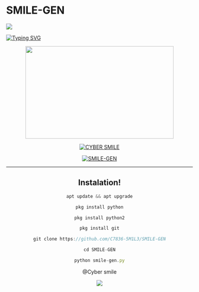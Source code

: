 # SMILE-GEN
<p>
<img src= "https://camo.githubusercontent.com/71b837571c48af3aa60a73dbc9d5936aa359d78efbfa8a6743cbbbc16b80ef4d/68747470733a2f2f63646e2e646973636f72646170702e636f6d2f6174746163686d656e74732f3830353930323039333930363630383138362f3830353931333937323533353539303932322f74656e6f722e676966"/>
</p>

[![Typing SVG](https://readme-typing-svg.herokuapp.com?color=%23000000&size=18&lines=Strong+and+secure+pass+generato!..;Coded+by+cyber+smile+%3A)](https://git.io/typing-svg)


<div align="center">
  <img border-radius: 15px src="https://telegra.ph/file/b7ed4d82bc8136d27d469.jpg" width="400" height="250"/>

<p align="center">
<a href="https://wa.me/+33643000003"><img title="CYBER SMILE" src="https://img.shields.io/badge/Cyber_smile-CONTACT ME ON-SMILE/CYBER%20SMILE?color=Blue&style=for-the-badge&logo=whatsapp"></a>
<p align="center">

<a href="#"><img title="SMILE-GEN"
 src="https://img.shields.io/badge/-SMILE GEN%20-black?&style=for-the-badge"></a>

---

## Instalation!

```js
apt update && apt upgrade

pkg install python

pkg install python2

pkg install git

git clone https://github.com/C7836-5M1L3/SMILE-GEN

cd SMILE-GEN

python smile-gen.py
```
@Cyber smile


<p>
<img src= "https://camo.githubusercontent.com/71b837571c48af3aa60a73dbc9d5936aa359d78efbfa8a6743cbbbc16b80ef4d/68747470733a2f2f63646e2e646973636f72646170702e636f6d2f6174746163686d656e74732f3830353930323039333930363630383138362f3830353931333937323533353539303932322f74656e6f722e676966"/>
</p>
